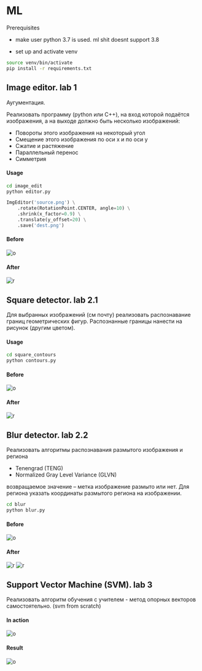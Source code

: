 # ML

Prerequisites

- make user python 3.7 is used. ml shit doesnt support 3.8

- set up and activate venv
```bash
source venv/bin/activate
pip install -r requirements.txt
```





## Image editor. lab 1

Аугументация.

Реализовать программу (python или C++), на вход которой подаётся изображения, а на выходе должно быть несколько изображений:

- Повороты этого изображения на некоторый угол
- Смещение этого изображения по оси x и по оси y
- Сжатие и растяжение
- Параллельный перенос
- Симметрия

#### Usage

```bash
cd image_edit
python editor.py
```

```python
ImgEditor('source.png') \
    .rotate(RotationPoint.CENTER, angle=10) \
    .shrink(x_factor=0.9) \
    .translate(y_offset=20) \
    .save('dest.png')
```

#### Before

![o](image_edit/face.png)

#### After

![r](image_edit/res.png)






## Square detector. lab 2.1

Для выбранных изображений (см почту) реализовать распознавание границ геометрических фигур. 
Распознанные границы нанести на рисунок (другим цветом).

#### Usage

```bash
cd square_contours
python contours.py
```

#### Before

![o](square_contours/squares.jpg)

#### After

![r](square_contours/res.png)






## Blur detector. lab 2.2

Реализовать алгоритмы распознавания размытого изображения и региона

- Tenengrad (TENG)
- Normalized Gray Level Variance (GLVN)

возвращаемое значение – метка изображение размыто или нет. 
Для региона указать координаты размытого региона на изображении.

```bash
cd blur
python blur.py
```

#### Before

![o](blur/original.png)

#### After

![r](blur/teng-res.png)
![r](blur/glvn-res.png)


## Support Vector Machine (SVM). lab 3

Реализовать алгоритм обучения с учителем - метод опорных векторов самостоятельно. (svm from scratch)

#### In action

![o](svm/dots.gif)

#### Result

![o](svm/dots.png)

